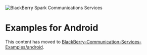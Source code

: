 ![BlackBerry Spark Communications Services](https://developer.blackberry.com/files/bbm-enterprise/documents/guide/resources/images/bnr-bbm-enterprise-sdk-title.png)

# Examples for Android

This content has moved to [BlackBerry-Communication-Services-Examples/android](https://github.com/blackberry/BlackBerry-Communication-Services-Examples/blob/master/android/).
